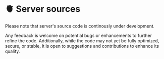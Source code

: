 # 🫀 Server sources
Please note that server's source code is continously under development.

Any feedback is welcome on potential bugs or enhancements to further refine the code. 
Additionally, while the code may not yet be fully optimized, secure, or stable, it is open to suggestions and contributions to enhance its quality.

